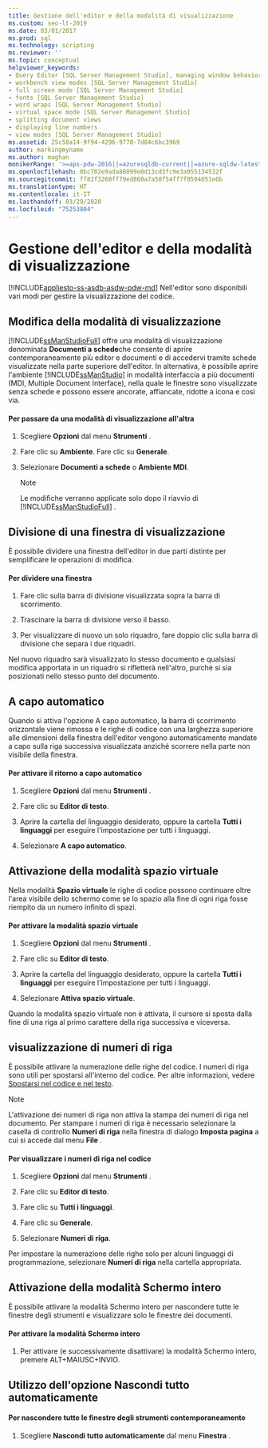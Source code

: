```yaml
---
title: Gestione dell'editor e della modalità di visualizzazione
ms.custom: seo-lt-2019
ms.date: 03/01/2017
ms.prod: sql
ms.technology: scripting
ms.reviewer: ''
ms.topic: conceptual
helpviewer_keywords:
- Query Editor [SQL Server Management Studio], managing window behavior
- workbench view modes [SQL Server Management Studio]
- full screen mode [SQL Server Management Studio]
- fonts [SQL Server Management Studio]
- word wraps [SQL Server Management Studio]
- virtual space mode [SQL Server Management Studio]
- splitting document views
- displaying line numbers
- view modes [SQL Server Management Studio]
ms.assetid: 25c58a14-9f94-4296-9770-7d84c6bc3969
author: markingmyname
ms.author: maghan
monikerRange: '>=aps-pdw-2016||=azuresqldb-current||=azure-sqldw-latest||>=sql-server-2016||=sqlallproducts-allversions||>=sql-server-linux-2017||=azuresqldb-mi-current'
ms.openlocfilehash: 0bc702e9ada88099e0d13cd3fc9e3a955134532f
ms.sourcegitcommit: ff82f3260ff79ed860a7a58f54ff7f0594851e6b
ms.translationtype: HT
ms.contentlocale: it-IT
ms.lasthandoff: 03/29/2020
ms.locfileid: "75253804"
---
```

# <a name="manage-the-editor-and-view-mode"></a>Gestione dell'editor e della modalità di visualizzazione
[!INCLUDE[appliesto-ss-asdb-asdw-pdw-md](../../includes/appliesto-ss-asdb-asdw-pdw-md.md)]
  Nell'editor sono disponibili vari modi per gestire la visualizzazione del codice.  
  
## <a name="changing-the-view-mode"></a>Modifica della modalità di visualizzazione  
 [!INCLUDE[ssManStudioFull](../../includes/ssmanstudiofull-md.md)] offre una modalità di visualizzazione denominata **Documenti a schede**che consente di aprire contemporaneamente più editor e documenti e di accedervi tramite schede visualizzate nella parte superiore dell'editor. In alternativa, è possibile aprire l'ambiente [!INCLUDE[ssManStudio](../../includes/ssmanstudio-md.md)] in modalità interfaccia a più documenti (MDI, Multiple Document Interface), nella quale le finestre sono visualizzate senza schede e possono essere ancorate, affiancate, ridotte a icona e così via.  
  
#### <a name="to-switch-between-view-modes"></a>Per passare da una modalità di visualizzazione all'altra  
  
1.  Scegliere **Opzioni** dal menu **Strumenti** .  
  
2.  Fare clic su **Ambiente**. Fare clic su **Generale**.  
  
3.  Selezionare **Documenti a schede** o **Ambiente MDI**.  
  
    > [!NOTE]  
    >  Le modifiche verranno applicate solo dopo il riavvio di [!INCLUDE[ssManStudioFull](../../includes/ssmanstudiofull-md.md)] .  
  
## <a name="splitting-the-view"></a>Divisione di una finestra di visualizzazione  
 È possibile dividere una finestra dell'editor in due parti distinte per semplificare le operazioni di modifica.  
  
#### <a name="to-split-a-window"></a>Per dividere una finestra  
  
1.  Fare clic sulla barra di divisione visualizzata sopra la barra di scorrimento.  
  
2.  Trascinare la barra di divisione verso il basso.  
  
3.  Per visualizzare di nuovo un solo riquadro, fare doppio clic sulla barra di divisione che separa i due riquadri.  
  
 Nel nuovo riquadro sarà visualizzato lo stesso documento e qualsiasi modifica apportata in un riquadro si rifletterà nell'altro, purché si sia posizionati nello stesso punto del documento.  
  
## <a name="word-wrap"></a>A capo automatico  
 Quando si attiva l'opzione A capo automatico, la barra di scorrimento orizzontale viene rimossa e le righe di codice con una larghezza superiore alle dimensioni della finestra dell'editor vengono automaticamente mandate a capo sulla riga successiva visualizzata anziché scorrere nella parte non visibile della finestra.  
  
#### <a name="to-activate-word-wrap"></a>Per attivare il ritorno a capo automatico  
  
1.  Scegliere **Opzioni** dal menu **Strumenti** .  
  
2.  Fare clic su **Editor di testo**.  
  
3.  Aprire la cartella del linguaggio desiderato, oppure la cartella **Tutti i linguaggi** per eseguire l'impostazione per tutti i linguaggi.  
  
4.  Selezionare **A capo automatico**.  
  
## <a name="enabling-virtual-space-mode"></a>Attivazione della modalità spazio virtuale  
 Nella modalità **Spazio virtuale** le righe di codice possono continuare oltre l'area visibile dello schermo come se lo spazio alla fine di ogni riga fosse riempito da un numero infinito di spazi.  
  
#### <a name="to-enable-virtual-space-mode"></a>Per attivare la modalità spazio virtuale  
  
1.  Scegliere **Opzioni** dal menu **Strumenti** .  
  
2.  Fare clic su **Editor di testo**.  
  
3.  Aprire la cartella del linguaggio desiderato, oppure la cartella **Tutti i linguaggi** per eseguire l'impostazione per tutti i linguaggi.  
  
4.  Selezionare **Attiva spazio virtuale**.  
  
 Quando la modalità spazio virtuale non è attivata, il cursore si sposta dalla fine di una riga al primo carattere della riga successiva e viceversa.  
  
## <a name="displaying-line-numbers"></a>visualizzazione di numeri di riga  
 È possibile attivare la numerazione delle righe del codice. I numeri di riga sono utili per spostarsi all'interno del codice. Per altre informazioni, vedere [Spostarsi nel codice e nel testo](../../relational-databases/scripting/navigate-code-and-text.md).  
  
> [!NOTE]  
>  L'attivazione dei numeri di riga non attiva la stampa dei numeri di riga nel documento. Per stampare i numeri di riga è necessario selezionare la casella di controllo **Numeri di riga** nella finestra di dialogo **Imposta pagina** a cui si accede dal menu **File** .  
  
#### <a name="to-display-line-numbers-in-code"></a>Per visualizzare i numeri di riga nel codice  
  
1.  Scegliere **Opzioni** dal menu **Strumenti** .  
  
2.  Fare clic su **Editor di testo**.  
  
3.  Fare clic su **Tutti i linguaggi**.  
  
4.  Fare clic su **Generale**.  
  
5.  Selezionare **Numeri di riga**.  
  
 Per impostare la numerazione delle righe solo per alcuni linguaggi di programmazione, selezionare **Numeri di riga** nella cartella appropriata.  
  
## <a name="enabling-full-screen-mode"></a>Attivazione della modalità Schermo intero  
 È possibile attivare la modalità Schermo intero per nascondere tutte le finestre degli strumenti e visualizzare solo le finestre dei documenti.  
  
#### <a name="to-enable-full-screen-mode"></a>Per attivare la modalità Schermo intero  
  
1.  Per attivare (e successivamente disattivare) la modalità Schermo intero, premere ALT+MAIUSC+INVIO.  
  
## <a name="using-auto-hide-all"></a>Utilizzo dell'opzione Nascondi tutto automaticamente  
  
#### <a name="to-hide-all-the-tool-windows-at-once"></a>Per nascondere tutte le finestre degli strumenti contemporaneamente  
  
1.  Scegliere **Nascondi tutto automaticamente** dal menu **Finestra** .  
  
  
